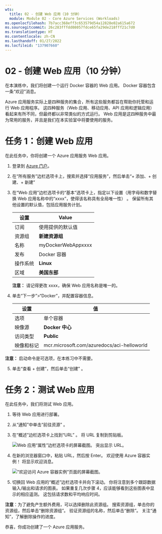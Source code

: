 ```yaml
---
wts:
  title: 02 - 创建 Web 应用（10 分钟）
  module: Module 02 - Core Azure Services (Workloads)
ms.openlocfilehash: 7b7acc368eff3c653579d54a12828e02a615a672
ms.sourcegitcommit: 26c283fffdd08057fdce65fa29de218fff21c7d0
ms.translationtype: HT
ms.contentlocale: zh-CN
ms.lasthandoff: 01/27/2022
ms.locfileid: "137907660"
---
```

# <a name="02---create-a-web-app-10-min"></a>02 - 创建 Web 应用（10 分钟）

在本演练中，我们将创建一个运行 Docker 容器的 Web 应用。 Docker 容器包含一条“欢迎”消息。 

Azure 应用服务实际上是四种服务的集合，所有这些服务都旨在帮助你托管和运行 Web 应用程序。 这四种服务（Web 应用、移动应用、API 应用和逻辑应用）看起来有所不同，但最终都以非常类似的方式运行。 Web 应用是这四种服务中最为常用的服务，并且是我们在本实验室中将要使用的服务。

# <a name="task-1-create-a-web-app"></a>任务 1：创建 Web 应用 

在此任务中，你将创建一个 Azure 应用服务 Web 应用。 

1. 登录到 [Azure 门户](http://portal.azure.com/)。 

2. 在“所有服务”边栏选项卡上，搜索并选择“应用服务”，然后单击“+ 添加、+ 创建、+ 新建”  

3. 在“Web 应用”边栏选项卡的“基本”选项卡上，指定以下设置（用字母和数字替换 Web 应用名称中的“xxxx”，使得该名称具有全局唯一性）  。 保留所有其他设置的默认值，包括应用服务计划。 

    | 设置 | Value |
    | -- | -- |
    | 订阅 | 使用提供的默认值 |
    | 资源组 | **新建资源组**|
    | 名称 | myDockerWebAppxxxx |
    | 发布 | Docker 容器 |
    | 操作系统 | **Linux** |
    | 区域 | **美国东部** |
    
    **注意：** 请记得更改 xxxx，确保 Web 应用名称是唯一的。

4. 单击“下一步”>“Docker”，并配置容器信息。  

    | 设置 | 值 |
    | -- | -- |
    | 选项 | 单个容器 |
    | 映像源 | **Docker 中心** |
    | 访问类型 | **Public** |
    | 映像和标记 | mcr.microsoft.com/azuredocs/aci-helloworld |
    
 **注意：** 启动命令是可选项，在本练习中不需要。

5. 单击“查看 + 创建”，然后单击“创建” 。 

# <a name="task-2-test-the-web-app"></a>任务 2：测试 Web 应用

在此任务中，我们将测试 Web 应用。

1. 等待 Web 应用进行部署。

2. 从“通知”中单击“前往资源” 。 

3. 在“概述”边栏选项卡上找到“URL” 。 将 URL 复制到剪贴板。

    ![Web 应用“属性”边栏选项卡的屏幕截图。 突出显示 URL。](../images/0801.png)

4. 在新的浏览器窗口中，粘贴 URL，然后按 Enter。 欢迎使用 Azure 容器实例！ 将显示欢迎消息。

    ![“欢迎访问 Azure 容器实例”页面的屏幕截图。](../images/0802.png)

5. 切换回 Web 应用的“概述”边栏选项卡并向下滚动。 你将注意到多个跟踪数据输入/输出和请求的图表。 如果重复几次步骤 4，应该能够看到这些图表中显示的相应遥测。 这包括请求数和平均响应时间。 

**注意**：为了避免产生额外费用，可以选择删除此资源组。 搜索资源组，单击你的资源组，然后单击“删除资源组”。 验证资源组的名称，然后单击“删除”。 关注“通知”，了解删除操作的进度。

恭喜，你成功创建了一个 Azure 应用服务。
